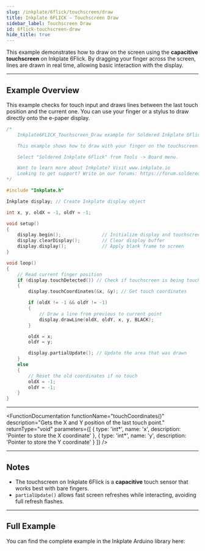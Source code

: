 ```yaml
---
slug: /inkplate/6flick/touchscreen/draw
title: Inkplate 6FLICK – Touchscreen Draw
sidebar_label: Touchscreen Draw
id: 6flick-touchscreen-draw
hide_title: true
---
```


<SectionTitle title="Touchscreen Draw" backgroundImage="/img/touchscreen.jpg" />

This example demonstrates how to draw on the screen using the **capacitive touchscreen** on Inkplate 6Flick. By dragging your finger across the screen, lines are drawn in real time, allowing basic interaction with the display.

---

## Example Overview

This example checks for touch input and draws lines between the last touch position and the current one. You can use your finger or a stylus to draw directly onto the e-paper display.

```cpp
/*
    Inkplate6FLICK_Touchscreen_Draw example for Soldered Inkplate 6Flick

    This example shows how to draw with your finger on the touchscreen.

    Select "Soldered Inkplate 6Flick" from Tools -> Board menu.

    Want to learn more about Inkplate? Visit www.inkplate.io
    Looking to get support? Write on our forums: https://forum.soldered.com/
*/

#include "Inkplate.h"

Inkplate display; // Create Inkplate display object

int x, y, oldX = -1, oldY = -1;

void setup()
{
    display.begin();               // Initialize display and touchscreen
    display.clearDisplay();        // Clear display buffer
    display.display();             // Apply blank frame to screen
}

void loop()
{
    // Read current finger position
    if (display.touchDetected()) // Check if touchscreen is being touched
    {
        display.touchCoordinates(&x, &y); // Get touch coordinates

        if (oldX != -1 && oldY != -1)
        {
            // Draw a line from previous to current point
            display.drawLine(oldX, oldY, x, y, BLACK);
        }

        oldX = x;
        oldY = y;

        display.partialUpdate(); // Update the area that was drawn
    }
    else
    {
        // Reset the old coordinates if no touch
        oldX = -1;
        oldY = -1;
    }
}
```

---

<FunctionDocumentation
  functionName="touchDetected()"
  description="Returns true if the capacitive touchscreen detects input."
  returnType="bool"
/>

<FunctionDocumentation
  functionName="touchCoordinates()"
  description="Gets the X and Y position of the last touch point."
  returnType="void"
  parameters={[
    { type: 'int*', name: 'x', description: 'Pointer to store the X coordinate' },
    { type: 'int*', name: 'y', description: 'Pointer to store the Y coordinate' }
  ]}
/>

<FunctionDocumentation
  functionName="partialUpdate()"
  description="Refreshes only the updated section of the screen to save power and time."
  returnType="void"
/>

---

## Notes

- The touchscreen on Inkplate 6Flick is a **capacitive** touch sensor that works best with bare fingers.
- `partialUpdate()` allows fast screen refreshes while interacting, avoiding full refresh flashes.

---

## Full Example

You can find the complete example in the Inkplate Arduino library here:

<QuickLink 
  title="Inkplate6FLICK_Touchscreen_Draw" 
  description="Touchscreen drawing demo for Inkplate 6Flick." 
  url="https://github.com/SolderedElectronics/Inkplate-Arduino-library/blob/dev/examples/Inkplate6FLICK/Basic/Inkplate6FLICK_Touchscreen_Draw/Inkplate6FLICK_Touchscreen_Draw.ino" 
/>